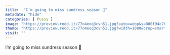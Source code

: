 ```yaml
---
title:  "I’m going to miss sundress season 🤪"
metadate: "hide"
categories: [ Pussy ]
image: "https://preview.redd.it/77o4eoq3cvn51.jpg?auto=webp&s=080f94c760986460d23fb6b0cf34268fef16431c"
thumb: "https://preview.redd.it/77o4eoq3cvn51.jpg?width=1080&crop=smart&auto=webp&s=100f04a3796a8dc817c4562eef92a4b2c0255481"
visit: ""
---
```

I’m going to miss sundress season 🤪
